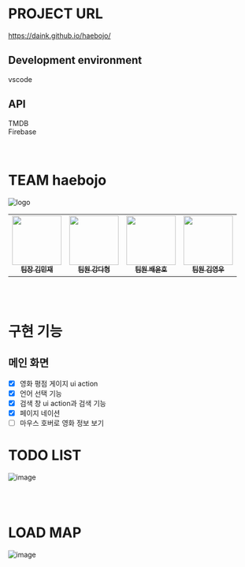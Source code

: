 # PROJECT URL

https://daink.github.io/haebojo/

## Development environment

vscode

## API

TMDB <br/>
Firebase <br/>
<br/>
<br/>

# TEAM haebojo

![logo](https://github.com/dainK/haebojo/assets/26786677/8eeb7c73-8468-4f23-b43c-84ebce6df90c)
<br/>

<table>
    <tr>
        <td align="center">
            <a href="https://velog.io/@minjae98">
                <img src="https://avatars.githubusercontent.com/u/145568228?v=4" width="100px"; alt style="max=width: 100%;">
                <br><sub><b>팀장 김민재</b></sub></td>
        <td align="center">
            <a href="https://dadah.tistory.com">
                <img src="https://avatars.githubusercontent.com/u/26786677?v=4" width="100px"; alt style="max=width: 100%;">
                <br><sub><b>팀원 강다형</b></sub></td>
        <td align="center">
            <a href="https://pachyuchepe.tistory.com">
                <img src="https://avatars.githubusercontent.com/u/145348244?s=400&v=4" width="100px"; alt style="max=width: 100%;">
                <br><sub><b>팀원 배윤호</b></sub></td>
        <td align="center">
            <a href="https://stillasever.tistory.com">
                <img src="https://avatars.githubusercontent.com/u/96008486?v=4" width="100px"; alt style="max=width: 100%;">
                <br><sub><b>팀원 김영우</b></sub></td>
</tr>
</table>

<br/>
<br/>

# 구현 기능

## 메인 화면

- [x] 영화 평점 게이지 ui action
- [x] 언어 선택 기능
- [x] 검색 창 ui action과 검색 기능
- [x] 페이지 네이션
- [ ] 마우스 호버로 영화 정보 보기

# TODO LIST

![image](https://github.com/dainK/haebojo/assets/26786677/a8c2e8d4-897f-4401-9fed-e88294c85729)

<br/>
<br/>

# LOAD MAP

![image](https://github.com/dainK/haebojo/assets/26786677/bd26903e-cd78-4a41-aeca-af62640127df)

<br/>
<br/>
